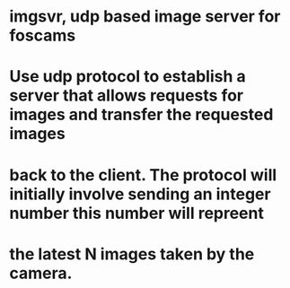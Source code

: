 # imgsvr, udp based image server for foscams 
# Use udp protocol to establish a server that allows requests for images and transfer the requested images
# back to the client. The protocol will initially involve sending an integer number this number will repreent
# the latest N images taken by the camera. 
